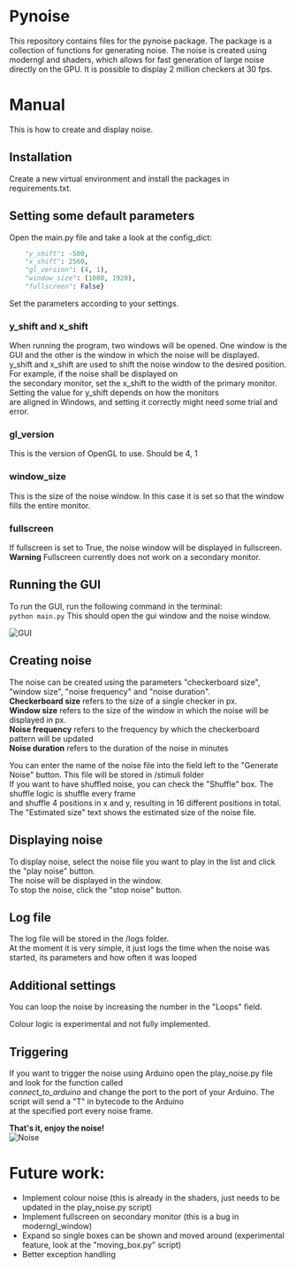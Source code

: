 # Pynoise
This repository contains files for the pynoise package. The package is a collection of functions for generating noise. 
The noise is created using moderngl and shaders, which allows for fast generation of large noise directly on the GPU.
It is possible to display 2 million checkers at 30 fps. 


# Manual
This is how to create and display noise. 

## Installation
Create a new virtual environment and install the packages in requirements.txt. </br>

## Setting some default parameters
Open the main.py file and take a look at the config_dict:
```python config_dict = {
    "y_shift": -500,
    "x_shift": 2560,
    "gl_version": (4, 1),
    "window_size": (1080, 1920),
    "fullscreen": False}
```
Set the parameters according to your settings. </br>
### y_shift and x_shift
When running the program, two windows will be opened. One window is the GUI and the other is the window in which the noise will be displayed. </br>
y_shift and x_shift are used to shift the noise window to the desired position. For example, if the noise shall be displayed on </br>
the secondary monitor, set the x_shift to the width of the primary monitor. Setting the value for y_shift depends on how the monitors</br>
are aligned in Windows, and setting it correctly might need some trial and error. </br>
### gl_version
This is the version of OpenGL to use. Should be 4, 1</br>

### window_size
This is the size of the noise window. In this case it is set so that the window fills the entire monitor. </br>

### fullscreen
If fullscreen is set to True, the noise window will be displayed in fullscreen. </br>
**Warning** Fullscreen currently does not work on a secondary monitor. </br>

## Running the GUI
To run the GUI, run the following command in the terminal: </br>
```python main.py```
This should open the gui window and the noise window. </br>


![GUI](images/gui.PNG)

## Creating noise
The noise can be created using the parameters "checkerboard size", "window size", "noise frequency" and
"noise duration". </br>
**Checkerboard size** refers to the size of a single checker in px. </br>
**Window size** refers to the size of the window  in which the noise will be displayed in px. </br>
**Noise frequency** refers to the frequency by which the checkerboard pattern will be updated </br>
**Noise duration** refers to the duration of the noise in minutes </br>

You can enter the name of the noise file into the field left to the "Generate Noise" button. This file will be stored in /stimuli folder</br>
If you want to have shuffled noise, you can check the "Shuffle" box. The shuffle logic is shuffle every frame </br>
and shuffle 4 positions in x and y, resulting in 16 different positions in total. </br>
The "Estimated size" text shows the estimated size of the noise file. </br>


## Displaying noise

To display noise, select the noise file you want to play in the list and click the "play noise" button. </br>
The noise will be displayed in the window. </br>
To stop the noise, click the "stop noise" button. </br>


## Log file
The log file will be stored in the /logs folder. </br>
At the moment it is very simple, it just logs the time when the noise was started, its parameters and how often it was looped <br/>
## Additional settings
You can loop the noise by increasing the number in the "Loops" field. </br>

Colour logic is experimental and not fully implemented. </br>

## Triggering

If you want to trigger the noise using Arduino open the play_noise.py file and look for the function called </br>
_connect_to_arduino_ and change the port to the port of your Arduino. The script will send a "T" in bytecode to the Arduino</br>
at the specified port every noise frame. </br>

**That's it, enjoy the noise!** </br>
![Noise](noise.PNG)

# Future work:
- Implement colour noise (this is already in the shaders, just needs to be updated in the play_noise.py script)
- Implement fullscreen on secondary monitor (this is a bug in moderngl_window) </br>
- Expand so single boxes can be shown and moved around (experimental feature, look at the "moving_box.py" script)
- Better exception handling
